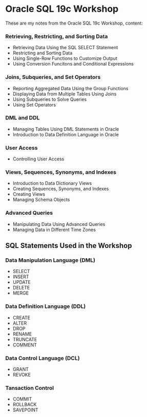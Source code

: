 # Oracle SQL 19c Workshop

These are my notes from the Oracle SQL 19c Workshop, content:
### Retrieving, Restricting, and Sorting Data
- Retrieving Data Using the SQL SELECT Statement
- Restricting and Sorting Data
- Using Single-Row Functions to Customize Output
- Using Conversion Funcitons and Conditional Expressions

### Joins, Subqueries, and Set Operators
- Reporting Aggregated Data Using the Group Functions
- Displaying Data from Multiple Tables Using Joins
- Using Subqueries to Solve Queries
- Using Set Operators

### DML and DDL
- Managing Tables Using DML Statements in Oracle
- Introduction to Data Definition Language in Oracle

### User Access
- Controlling User Access

### Views, Sequences, Synonyms, and Indexes
- Introduction to Data Dictionary Views
- Creating Sequences, Synonyms, and Indexes
- Creating Views
- Managing Schema Objects

### Advanced Queries
- Manipulating Data Using Advanced Queries
- Managing Data in Different Time Zones

## SQL Statements Used in the Workshop
### Data Manipulation Language (DML)
- SELECT
- INSERT
- UPDATE
- DELETE
- MERGE

### Data Definition Language (DDL)
- CREATE
- ALTER
- DROP
- RENAME
- TRUNCATE
- COMMENT

### Data Control Language (DCL)
- GRANT
- REVOKE

### Tansaction Control
- COMMIT
- ROLLBACK
- SAVEPOINT
